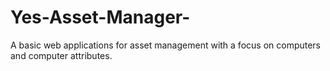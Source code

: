 # Yes-Asset-Manager-
A basic web applications for asset management with a focus on computers and computer attributes. 
